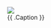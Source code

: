 <figure>
    <img src="{{ .DownloadPath }}" />
    <figcaption>
        {{ .Caption }} 
    </figcaption>
</figure>
